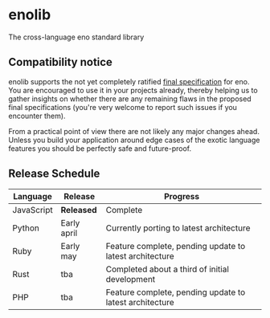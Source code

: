 # enolib

The cross-language eno standard library

## Compatibility notice

enolib supports the not yet completely ratified [final specification](https://github.com/eno-lang/eno/tree/master/rfcs-final-spec) for eno. You are encouraged to use it in your projects already, thereby helping us to gather insights on whether there are any remaining flaws in the proposed final specifications (you're very welcome to report such issues if you encounter them).

From a practical point of view there are not likely any major changes ahead.  Unless you build your application around edge cases of the exotic language features you should be perfectly safe and future-proof.

## Release Schedule

|Language | Release | Progress |
|  -- | -- | -- |
| JavaScript | **Released** | Complete |
| Python | Early april | Currently porting to latest architecture |
| Ruby  |  Early may | Feature complete, pending update to latest architecture |
| Rust  |  tba | Completed about a third of initial development |
| PHP  |  tba | Feature complete, pending update to latest architecture |
